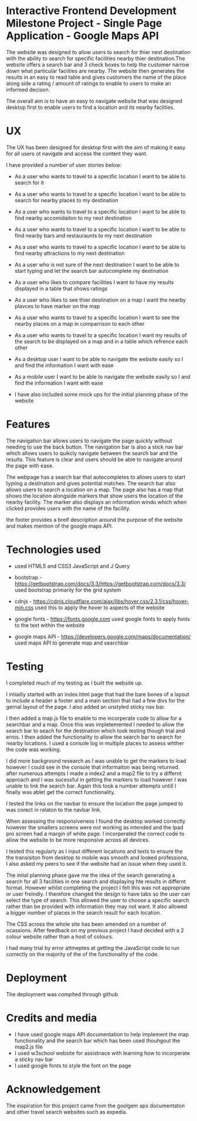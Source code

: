 # Interactive Frontend Development Milestone Project - Single Page Application - Google Maps API

The website was designed to allow users to search for thier next destination with the ability to search for specific facilities nearby 
thier destination.The website offers a search bar and 3 check boxes to help the customer narrow down what particular faciities are nearby. 
The website then generates the results in an easy to read table and gives customers the name of the place along side a rating / amount of ratings 
to enable to users to make an informed decison.

The overall aim is to have an easy to navigate website that was designed desktop first to enable users to find a location and its nearby faclities.

# UX

The UX has been designed for desktop first with the aim of making it easy for all users ot navigate and access the content they want.

I have provided a number of user stories below: 

* As a user who wants to travel to a specific location I want to be able to search for it

* As a user who wants to travel to a specific location I want to be able to search for nearby places to my destination

* As a user who wants to travel to a specific location I want to be able to find nearby accomidaiton to my next destination

* As a user who wants to travel to a specific location I want to be able to find nearby bars and restauraunts to my next destination

* As a user who wants to travel to a specific location I want to be able to find nearby attractions to my next destination

* As a user who is not sure of the next destination I want to be able to start typing and let the search bar autocomplete my destination

* As a user who likes to compare facilities I want to have my results displayed in a table that shows ratings

* As a user who likes to see thier destination on a map I want the nearby plavces to have marker on the map

* As a user who wants to travel to a specific location I want to see the nearby places on a map in comparrison to each other

* As a user who wants to travel to a specific location I want my results of the search to be displayed on a map and in a table  which refrence each other

* As a desktop user I want to be able to navigate the website easily so I and find the information I want with ease

* As a mobile user I want to be able to navigate the website easily so I and find the information I want with ease

* I have also included some mock ups for the initial planning phase of the website


# Features

The navigation bar allows users to navigate the page quickly without needing to use the back button. 
The navigation bar is also a stick nav bar which allows users to quikcly navigate between the search bar and the results.
This feature is clear and users should be able to navigate around the page with ease. 

The webpage has a search bar that autocompletes to allows users to start typiing a destination and gives potential matches.
The search bar also allows users to search a location on a map.
The page also has a map that shows the location alongside markers that show users the location of the nearby facility. 
The marker also displays an information windo which when clicked provides users with the name of the facility. 

the footer provides a  breif description around the purpose of the website and makes mention of the google maps API.


# Technologies used

* used HTML5 and CSS3 JavaScript and J Query

* bootstrap - https://getbootstrap.com/docs/3.3/https://getbootstrap.com/docs/3.3/
used bootstrap primarily for the grid system

* cdnjs - https://cdnjs.cloudflare.com/ajax/libs/hover.css/2.3.1/css/hover-min.css
used this to apply the hover to aspects of the website

* google fonts - https://fonts.google.com 
used google fonts to apply fonts to the text within the website

* google maps API - https://developers.google.com/maps/documentation/
used maps API to generate map and searchbar

# Testing

I completed much of my testing as I built the website up. 

I intiailly started with an index.html page that had the bare bones of a layout to include a header a footer and a main section
that had a few divs for the gernal layout of the page. I also added an unstyled sticky nav bar. 

I then added a map.js file to enable to me incorperate code to allow for a searchbar and a map. Once this was impletemented 
I needed to allow the search bar to seach for the destination which took testing though trial and erros. 
I then added the functionality to allow the search bar to search for nearby locations. 
I used a console log in multiple places to  assess whther the code was working. 

I did more background research as I was unable to get the markers to load however I could see in the console 
that informaiton was being returned. after numerous attempts I made a index2 and a map2 file to try a differnt approach
and I was sucessful in getting the markers to load however I was unable to link the search bar.  Again this took a number 
attempts untill I finally  was ablet get the correct functionality. 

I tested the links on the navbar to ensure the location the page jumped to was corect in relaton to the navbar link. 

When assessing the responsiveness I found the desktop worked correctly however the smallers screens were not working as intended
and the Ipad pro screen had a margin of white page.  I incorperated the correct code to allow the website to be more responsive across all devices. 

I tested this regularly as I input different locations and texts to ensure the the transisiton from desktop to mobile was smooth
and looked professiona, I also asked my peers to see if the website had an issue when they used it. 

The intial planning phase gave me the idea of the search generating a search for all 3 facilities in one search 
and displaying hte results in differnt format. However whilst completing the project I felt this was not appropriate or user freindly.
I therefore changed the design to have tabs so the user can select the type of search. This allowed the user to choose a specific search
rather than be provided with information they may not want. It also allowed a bigger number of places in the search result for each location.

The CSS across the whole site has been amended on a number of ocassions. 
After feedback on my previous project I havd decided with a 2 colour website rather than a host of colours.

I had many trial by error attmeptes at getting the JavaScript code to run correctly on the majority of the of the functionality of the code.


# Deployment

The deployment was complted through github 

# Credits and media

* I have used google maps API documentation to help implement the map functionality and the search bar which has been used thouhgout the map2.js file
* I used w3school website for assistnace with learning how to incorperate a sticky nav bar
* I used google fonts to style the font on the page

# Acknowledgement

The inspiration for this project came from the goolgem aps documentaton and other travel search websites such as expedia.











